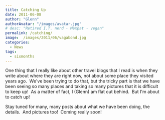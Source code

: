 ```yaml
---
title: Catching Up
date: 2011-06-08
author: "Glenn"
authorAvatar: "/images/avatar.jpg"
# desc: "Retired I.T. nerd - Mexpat - vegan"
permalink: /catching/
image:  /images/2011/06/vagabond.jpg
categories:
  - News
tags:
  - sixmonths
---
```

One thing that I really like about other travel blogs that I read is when they write about where they are right now, not about some place they visited years ago.  We've been trying to do that, but the tricky part is that we have been seeing so many places and taking so many pictures that it is difficult to keep up!  As a matter of fact, I (Glenn) am flat out behind.  But I'm about to catch up!

Stay tuned for many, many posts about what we have been doing, the details.  And pictures too!  Coming really soon!